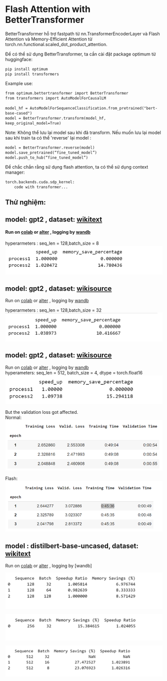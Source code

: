 # Flash Attention with BetterTransformer
BetterTransformer hỗ trợ fastpath từ nn.TransformerEncoderLayer và Flash Attention và Memory-Efficient Attention từ torch.nn.functional.scaled_dot_product_attention.

Để có thể sử dụng BetterTransformer, ta cần cài đặt package optimum từ huggingface:
```
pip install optimum
pip install transformers
```

Example use:
```
from optimum.bettertransformer import BetterTransformer
from transformers import AutoModelForCausalLM

model_hf = AutoModelForSequenceClassification.from_pretrained("bert-base-cased")
model = BetterTransformer.transform(model_hf, keep_original_model=True)
```

Note: Không thể lưu lại model sau khi đã transform. Nếu muốn lưu lại model sau khi train ta có thể 'reverse' lại model :
```
model = BetterTransformer.reverse(model)
model.save_pretrained(“fine_tuned_model”)
model.push_to_hub(“fine_tuned_model”) 
```

Để chắc chắn rằng sử dụng flash attention, ta có thể sử dụng context manager:
```
torch.backends.cuda.sdp_kernel:
    code with transformer...
```


## Thử nghiệm:
## model: gpt2 , dataset: [wikitext](https://huggingface.co/datasets/wikitext/viewer/wikitext-2-raw-v1) 

#### Run on [colab](../notebook/gpt2_wiki_2.ipynb) or [alter](https://colab.research.google.com/drive/11OpCKeOj0XoNt1XPsrnrF2qCPDzmn2kn#scrollTo=k8KPQp_DUSMe) , logging by [wandb](https://wandb.ai/htx_ai_101/gpt2_wiki_2?workspace=user-pepoo20) 

hyperarmeters : seq_len = 128,batch_size = 8 
![gpt2_wikitext](../scr/img/gpt2_wikitext.png)


## model: gpt2 , dataset: [wikisource](https://huggingface.co/datasets/wikimedia/wikisource/viewer/20231201.en)
Run on [colab](../notebook/gpt2_wikisource.ipynb) or [alter](https://colab.research.google.com/drive/1eVPz_NZhUoEOmKkwn3Hvf3-cTIc2H2xN?usp=sharing) , logging by [wandb](https://wandb.ai/htx_ai_101/gpt2_wiki_v1)



hyperarmeters : seq_len = 128,batch_size = 32
![gpt2_wikisource](../scr/img/gpt2_wikisource.png)   

## model: gpt2 , dataset: [wikisource](https://huggingface.co/datasets/wikimedia/wikisource/viewer/20231201.en) 
Run on [colab](../notebook/gpt2_wiki_langua_float16.ipynb) or [alter](https://colab.research.google.com/drive/14JfxqBp8779X9JIh9cH29gbNC28trf9U?usp=sharing) , logging by [wandb](https://wandb.ai/htx_ai_101/gpt2_wiki?workspace=user-pepoo20)   
hyperameters: seq_len = 512, batch_size = 4, dtype = torch.float16
![gpt2_wikisource_512_float16](../scr/img/gpt2_wikisource_float16.png)  



But the validation loss got affected.   
Normal:
![non_flash](../scr/img/gpt2float16_non.png)

Flash:
![flash](../scr/img/gpt2float16_flash.png)


## model : distilbert-base-uncased, dataset: [wikitext](https://huggingface.co/datasets/wikitext/viewer/wikitext-2-raw-v1)

Run on [colab](../notebook/distilBertwiki.ipynb) or [alter](https://colab.research.google.com/drive/1MsebVKnBZGLpfysgUL3MysM27tdl-qfJ) , logging by [wandb]
<!-- (https://wandb.ai/htx_ai_101/distilbert_wiki)   -->

![distilbert_128](../scr/img/distilbert_seq_128.png)

![distilbert_256](../scr/img/distilbert_seq_256.png)

![distilbert_512](../scr/img/distilbert_seq_512.png)

